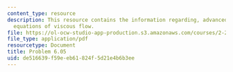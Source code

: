 ```yaml
---
content_type: resource
description: This resource contains the information regarding, advanced fluid mechanics,
  equations of viscous flow.
file: https://ol-ocw-studio-app-production.s3.amazonaws.com/courses/2-25-advanced-fluid-mechanics-fall-2013/de516639f59eeb61824f5d21e4b6b3ee_MIT2_25F13_Shapi_6.05-Prob.pdf
file_type: application/pdf
resourcetype: Document
title: Problem 6.05
uid: de516639-f59e-eb61-824f-5d21e4b6b3ee
---
```

